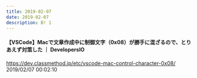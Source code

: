 ```yaml
---
title: 2019-02-07
date: 2019-02-07
description: B! 1
---
```


#### 【VSCode】Macで文章作成中に制御文字（0x08）が勝手に混ざるので、とりあえず対策した ｜ DevelopersIO
https://dev.classmethod.jp/etc/vscode-mac-control-character-0x08/<br>
2019/02/07 00:02:10<br>


